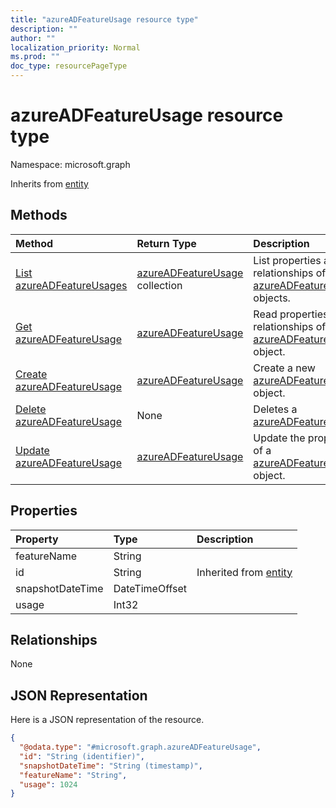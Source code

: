 ```yaml
---
title: "azureADFeatureUsage resource type"
description: ""
author: ""
localization_priority: Normal
ms.prod: ""
doc_type: resourcePageType
---
```


# azureADFeatureUsage resource type


Namespace: microsoft.graph




Inherits from [entity](../resources/entity.md)

## Methods
|Method|Return Type|Description|
|:---|:---|:---|
|[List azureADFeatureUsages](../api/azureadfeatureusage-list.md)|[azureADFeatureUsage](../resources/azureadfeatureusage.md) collection|List properties and relationships of the [azureADFeatureUsage](../resources/azureadfeatureusage.md) objects.|
|[Get azureADFeatureUsage](../api/azureadfeatureusage-get.md)|[azureADFeatureUsage](../resources/azureadfeatureusage.md)|Read properties and relationships of the [azureADFeatureUsage](../resources/azureadfeatureusage.md) object.|
|[Create azureADFeatureUsage](../api/azureadfeatureusage-create.md)|[azureADFeatureUsage](../resources/azureadfeatureusage.md)|Create a new [azureADFeatureUsage](../resources/azureadfeatureusage.md) object.|
|[Delete azureADFeatureUsage](../api/azureadfeatureusage-delete.md)|None|Deletes a [azureADFeatureUsage](../resources/azureadfeatureusage.md).|
|[Update azureADFeatureUsage](../api/azureadfeatureusage-update.md)|[azureADFeatureUsage](../resources/azureadfeatureusage.md)|Update the properties of a [azureADFeatureUsage](../resources/azureadfeatureusage.md) object.|

## Properties
|Property|Type|Description|
|:---|:---|:---|
|featureName|String||
|id|String| Inherited from [entity](../resources/entity.md)|
|snapshotDateTime|DateTimeOffset||
|usage|Int32||

## Relationships
None

## JSON Representation
Here is a JSON representation of the resource.
<!-- {
  "blockType": "resource",
  "keyProperty": "id",
  "@odata.type": "microsoft.graph.azureADFeatureUsage",
  "baseType": "microsoft.graph.entity",
  "openType": false
}
-->
``` json
{
  "@odata.type": "#microsoft.graph.azureADFeatureUsage",
  "id": "String (identifier)",
  "snapshotDateTime": "String (timestamp)",
  "featureName": "String",
  "usage": 1024
}
```


